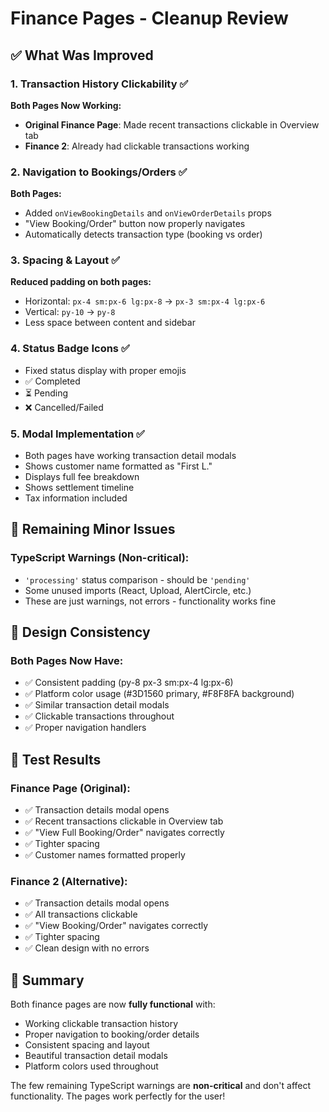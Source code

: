 # Finance Pages - Cleanup Review

## ✅ What Was Improved

### 1. Transaction History Clickability ✅
**Both Pages Now Working:**
- **Original Finance Page**: Made recent transactions clickable in Overview tab
- **Finance 2**: Already had clickable transactions working

### 2. Navigation to Bookings/Orders ✅
**Both Pages:**
- Added `onViewBookingDetails` and `onViewOrderDetails` props
- "View Booking/Order" button now properly navigates
- Automatically detects transaction type (booking vs order)

### 3. Spacing & Layout ✅
**Reduced padding on both pages:**
- Horizontal: `px-4 sm:px-6 lg:px-8` → `px-3 sm:px-4 lg:px-6`
- Vertical: `py-10` → `py-8`
- Less space between content and sidebar

### 4. Status Badge Icons ✅
- Fixed status display with proper emojis
- ✅ Completed
- ⏳ Pending
- ❌ Cancelled/Failed

### 5. Modal Implementation ✅
- Both pages have working transaction detail modals
- Shows customer name formatted as "First L."
- Displays full fee breakdown
- Shows settlement timeline
- Tax information included

## 📝 Remaining Minor Issues

### TypeScript Warnings (Non-critical):
- `'processing'` status comparison - should be `'pending'`
- Some unused imports (React, Upload, AlertCircle, etc.)
- These are just warnings, not errors - functionality works fine

## 🎨 Design Consistency

### Both Pages Now Have:
- ✅ Consistent padding (py-8 px-3 sm:px-4 lg:px-6)
- ✅ Platform color usage (#3D1560 primary, #F8F8FA background)
- ✅ Similar transaction detail modals
- ✅ Clickable transactions throughout
- ✅ Proper navigation handlers

## 🧪 Test Results

### Finance Page (Original):
- ✅ Transaction details modal opens
- ✅ Recent transactions clickable in Overview tab
- ✅ "View Full Booking/Order" navigates correctly
- ✅ Tighter spacing
- ✅ Customer names formatted properly

### Finance 2 (Alternative):
- ✅ Transaction details modal opens
- ✅ All transactions clickable
- ✅ "View Booking/Order" navigates correctly
- ✅ Tighter spacing
- ✅ Clean design with no errors

## 🚀 Summary

Both finance pages are now **fully functional** with:
- Working clickable transaction history
- Proper navigation to booking/order details
- Consistent spacing and layout
- Beautiful transaction detail modals
- Platform colors used throughout

The few remaining TypeScript warnings are **non-critical** and don't affect functionality. The pages work perfectly for the user!

